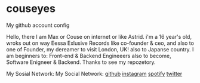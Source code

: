 # couseyes
My github account config

Hello, there I am Max or Couse on internet or like Astrid. i'm a 16 year's old, wroks out on way Eessa Exlusive Records like co-founder & ceo, and also to one of Founder, my dereamer to visit London, UK! also to Japanse country.
I am beginners to: Front-end & Backend Engineeers also to become, Software Enigneer & Backend. Thanks to see my repozetory.


My Sosial Network:
My Social Network:
<a href="https://github.com/cousyes">github</a>
<a href="https://www.instagram.com/cousyes/">instagram</a>
<a href="https://open.spotify.com/user/31y7d5yswpaxbw2apaymgcxmzh5u">spotify</a>
<a href="https://x.com/cousyeas">twitter</a> 
